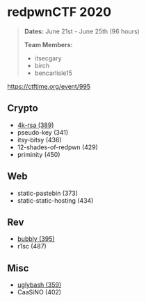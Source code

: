 # redpwnCTF 2020
> **Dates:** June 21st - June 25th (96 hours)
>
> **Team Members:**
> - itsecgary
> - birch
> - bencarlisle15

https://ctftime.org/event/995

## Crypto
- [4k-rsa (389)](https://github.com/itsecgary/CTFs/tree/master/redpwnCTF%202020/4k-rsa)
- pseudo-key (341)
- itsy-bitsy (436)
- 12-shades-of-redpwn (429)
- priminity (450)

## Web
- static-pastebin (373)
- static-static-hosting (434)

## Rev
- [bubbly (395)](https://github.com/itsecgary/CTFs/tree/master/redpwnCTF%202020/bubbly)
- r1sc (487)

## Misc
- [uglybash (359)](https://github.com/itsecgary/CTFs/tree/master/redpwnCTF%202020/uglybash)
- CaaSiNO (402)
